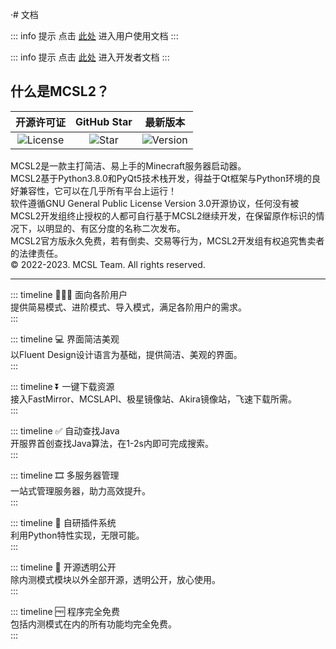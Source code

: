 ·# 文档

::: info 提示
点击 [此处](user/) 进入用户使用文档
:::

::: info 提示
点击 [此处](dev/) 进入开发者文档
:::

## 什么是MCSL2？  

| 开源许可证 | GitHub Star | 最新版本 |
| :--: | :--: | :--: |
|![License](https://img.shields.io/github/license/MCSLTeam/MCSL2?style=for-the-badge "License") |![Star](https://img.shields.io/github/stars/MCSLTeam/MCSL2?style=for-the-badge "Star") |![Version](https://img.shields.io/github/v/tag/MCSLTeam/MCSL2?label=ver&style=for-the-badge "Version") |

MCSL2是一款主打简洁、易上手的Minecraft服务器启动器。  
MCSL2基于Python3.8.0和PyQt5技术栈开发，得益于Qt框架与Python环境的良好兼容性，它可以在几乎所有平台上运行！  
软件遵循GNU General Public License Version 3.0开源协议，任何没有被MCSL2开发组终止授权的人都可自行基于MCSL2继续开发，在保留原作标识的情况下，以明显的、有区分度的名称二次发布。  
MCSL2官方版永久免费，若有倒卖、交易等行为，MCSL2开发组有权追究售卖者的法律责任。  
© 2022-2023. MCSL Team. All rights reserved.
___

::: timeline 👨🏻‍💻 面向各阶用户  
提供简易模式、进阶模式、导入模式，满足各阶用户的需求。  
:::

::: timeline 💻 界面简洁美观  
以Fluent Design设计语言为基础，提供简洁、美观的界面。  
:::

::: timeline ⏬ 一键下载资源  
接入FastMirror、MCSLAPI、极星镜像站、Akira镜像站，飞速下载所需。  
:::

::: timeline ✅ 自动查找Java  
开服界首创查找Java算法，在1-2s内即可完成搜索。  
:::

::: timeline 🎞️ 多服务器管理  
一站式管理服务器，助力高效提升。  
:::

::: timeline 🔧 自研插件系统  
利用Python特性实现，无限可能。  
:::

::: timeline 🚪 开源透明公开  
除内测模式模块以外全部开源，透明公开，放心使用。  
:::

::: timeline 🆓 程序完全免费  
包括内测模式在内的所有功能均完全免费。  
:::
